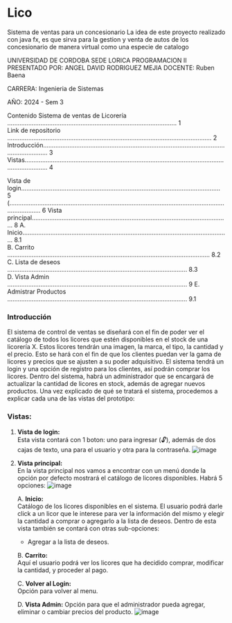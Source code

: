# Lico
Sistema de ventas para un concesionario
La idea de este proyecto realizado con java fx, es que sirva para la gestion y venta de autos de los concesionario de manera virtual como una especie de catalogo

UNIVERSIDAD DE CORDOBA SEDE LORICA
PROGRAMACION II
PRESENTADO POR:
ANGEL DAVID RODRIGUEZ MEJIA
DOCENTE:
Ruben Baena

CARRERA:
Ingenieria de Sistemas

AÑO:
2024 - Sem 3

Contenido
Sistema de ventas de Licorería ................................................................................................. 1  
Link de repositorio ..................................................................................................................... 2   
Introducción............................................................................................................................... 3  
Vistas......................................................................................................................................... 4

Vista de login.................................................................................................................. 5 
(.............................................................................................................................................. 6 
Vista principal................................................................................................................. 8 
A. Inicio....................................................................................................................... 8.1  
B. Carrito .................................................................................................................... 8.2  
C. Lista de deseos ....................................................................................................... 8.3   
D. Vista Admin ....................................................................................................... 9
E. Admistrar Productos ....................................................................................................... 9.1

### Introducción  
El sistema de control de ventas se diseñará con el fin de poder ver el catálogo de todos los licores que estén disponibles en el stock de una licorería X. Estos licores tendrán una imagen, la marca, el tipo, la cantidad y el precio. Esto se hará con el fin de que los clientes puedan ver la gama de licores y precios que se ajusten a su poder adquisitivo. El sistema tendrá un login y una opción de registro para los clientes, así podrán comprar los licores. Dentro del sistema, habrá un administrador que se encargará de actualizar la cantidad de licores en stock, además de agregar nuevos productos. Una vez explicado de qué se tratará el sistema, procedemos a explicar cada una de las vistas del prototipo:

### Vistas:

1. **Vista de login:**  
   Esta vista contará con 1 boton: uno para ingresar (🔓), además de dos cajas de texto, una para el usuario y otra para la contraseña. ![image](https://github.com/rodriguezm96/Lico/assets/173096819/da50519d-2a15-4ed1-a3b2-1e80617d58e7)

2. **Vista principal:**  
   En la vista principal nos vamos a encontrar con un menú donde la opción por defecto mostrará el catálogo de licores disponibles. Habrá 5 opciones:
![image](https://github.com/rodriguezm96/Lico/assets/173096819/301b0609-c57d-4001-9c6f-2fb9eb0e256a)


   A. **Inicio:**  
      Catálogo de los licores disponibles en el sistema. El usuario podrá darle click a un licor que le interese para ver la información del mismo y elegir la cantidad a comprar o 
      agregarlo a la lista de deseos. Dentro de esta vista también se contará con otras sub-opciones:  
      - Agregar a la lista de deseos.

   B. **Carrito:**  
      Aquí el usuario podrá ver los licores que ha decidido comprar, modificar la cantidad, y proceder al pago.

   C. **Volver al Login:**  
      Opción para volver al menu.
   
   D. **Vista Admin:**
      Opción para que el administrador pueda agregar, eliminar o cambiar precios del producto.
   ![image](https://github.com/rodriguezm96/Lico/assets/173096819/e9758f0a-4c7a-4957-adc6-89bbf68261eb)

